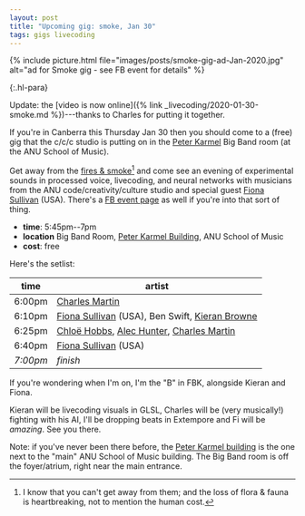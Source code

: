 ```yaml
---
layout: post
title: "Upcoming gig: smoke, Jan 30"
tags: gigs livecoding
---
```


{% include picture.html file="images/posts/smoke-gig-ad-Jan-2020.jpg" alt="ad for Smoke gig - see FB event for details" %}

{:.hl-para}

Update: the [video is now online]({% link _livecoding/2020-01-30-smoke.md
%})---thanks to Charles for putting it together.

If you're in Canberra this Thursday Jan 30 then you should come to a (free) gig
that the c/c/c studio is putting on in the [Peter
Karmel](https://www.anu.edu.au/maps#show=29113) Big Band room (at the ANU School
of Music).

Get away from the [fires &
smoke](https://www.canberratimes.com.au/story/6600587/namadgi-fire-now-at-2575ha-total-fire-ban-declared/)[^fires]
and come see an evening of experimental sounds in processed voice, livecoding,
and neural networks with musicians from the ANU code/creativity/culture studio
and special guest [Fiona Sullivan](https://www.fisounds.com) (USA). There's a
[FB event page](https://www.facebook.com/events/541225126490467/) as well if
you're into that sort of thing.

- **time**: 5:45pm--7pm
- **location** Big Band Room, [Peter Karmel
  Building](https://www.anu.edu.au/maps#show=29113), ANU School of Music
- **cost**: free

Here's the setlist:

| time     | artist                                                                                                                                     |
|----------|--------------------------------------------------------------------------------------------------------------------------------------------|
| 6:00pm   | [Charles Martin](https://charlesmartin.com.au)                                                                                              |
| 6:10pm   | [Fiona Sullivan](https://www.fisounds.com) (USA), Ben Swift, [Kieran Browne](https://kieranbrowne.com)                                     |
| 6:25pm   | [Chloë Hobbs](https://chloecomposes.com), [Alec Hunter](https://www.alexanderhunter.com.au), [Charles Martin](https://charlesmartin.com.au) |
| 6:40pm   | [Fiona Sullivan](https://www.fisounds.com) (USA)                                                                                           |
| _7:00pm_ | _finish_                                                                                                                                   |

If you're wondering when I'm on, I'm the "B" in FBK, alongside Kieran and Fiona.

[^fires]:
    I know that you can't get away from them; and the loss of flora & fauna is
    heartbreaking, not to mention the human cost.

Kieran will be livecoding visuals in GLSL, Charles will be (very musically!)
fighting with his AI, I'll be dropping beats in Extempore and Fi will be
_amazing_. See you there.

Note: if you've never been there before, the [Peter Karmel
building](https://www.anu.edu.au/maps#show=29113) is the one next to the "main"
ANU School of Music building. The Big Band room is off the foyer/atrium, right
near the main entrance.
